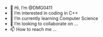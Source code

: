 - 👋 Hi, I’m @DMG0411
- 👀 I’m interested in coding in C++
- 🌱 I’m currently learning Computer Science
- 💞️ I’m looking to collaborate on ...
- 📫 How to reach me ...

<!---
DMG0411/DMG0411 is a ✨ special ✨ repository because its `README.md` (this file) appears on your GitHub profile.
You can click the Preview link to take a look at your changes.
--->
